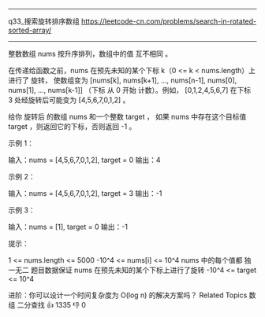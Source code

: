 ***************************************
q33_搜索旋转排序数组
https://leetcode-cn.com/problems/search-in-rotated-sorted-array/
***************************************
整数数组 nums 按升序排列，数组中的值 互不相同 。

在传递给函数之前，nums 在预先未知的某个下标 k（0 <= k < nums.length）上进行了 旋转，
使数组变为 [nums[k], nums[k+1], ..., nums[n-1], nums[0], nums[1], ..., nums[k-1]]
（下标 从 0 开始 计数）。例如， [0,1,2,4,5,6,7] 在下标 3 处经旋转后可能变为 [4,5,6,7,0,1,2] 。

给你 旋转后 的数组 nums 和一个整数 target ，
如果 nums 中存在这个目标值 target ，则返回它的下标，否则返回 -1 。



示例 1：


输入：nums = [4,5,6,7,0,1,2], target = 0
输出：4


示例 2：


输入：nums = [4,5,6,7,0,1,2], target = 3
输出：-1

示例 3：


输入：nums = [1], target = 0
输出：-1


提示：

 1 <= nums.length <= 5000
 -10^4 <= nums[i] <= 10^4
 nums 中的每个值都 独一无二
 题目数据保证 nums 在预先未知的某个下标上进行了旋转
 -10^4 <= target <= 10^4


 进阶：你可以设计一个时间复杂度为 O(log n) 的解决方案吗？
 Related Topics 数组 二分查找
 👍 1335 👎 0